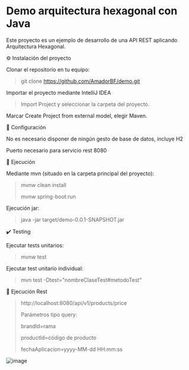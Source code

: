 # Demo arquitectura hexagonal con Java
Este proyecto es un ejemplo de desarrollo de una API REST aplicando Arquitectura Hexagonal.

⚙️ Instalación del proyecto

Clonar el repositorio en tu equipo:

> git clone https://github.com/AmadorBF/demo.git

Importar el proyecto mediante IntelliJ IDEA

> Import Project y seleccionar la carpeta del proyecto.

Marcar Create Project from external model, elegir Maven.

🔧 Configuración

No es necesario disponer de ningún gesto de base de datos, incluye H2

Puerto necesario para servicio rest 8080

🚀 Ejecución

Mediante mvn (situado en la carpeta principal del proyecto):

> mvnw clean install
>  
> mvnw spring-boot:run 

Ejecución jar:

> java -jar target/demo-0.0.1-SNAPSHOT.jar

✔️ Testing

Ejecutar tests unitarios: 

> mvnw test

Ejecutar test unitario individual: 

> mvn test -Dtest="nombreClaseTest#metodoTest"

🚀 Ejecución Rest

> http://localhost:8080/api/v1/products/price
> 
> Parámetros tipo query:
> 
> brandId=rama
> 
> productId=código de producto
> 
> fechaAplicacion=yyyy-MM-dd HH:mm:ss

![ image](https://user-images.githubusercontent.com/17526730/205511984-d9735384-54cb-445c-a99c-41eacddc24ec.png)
